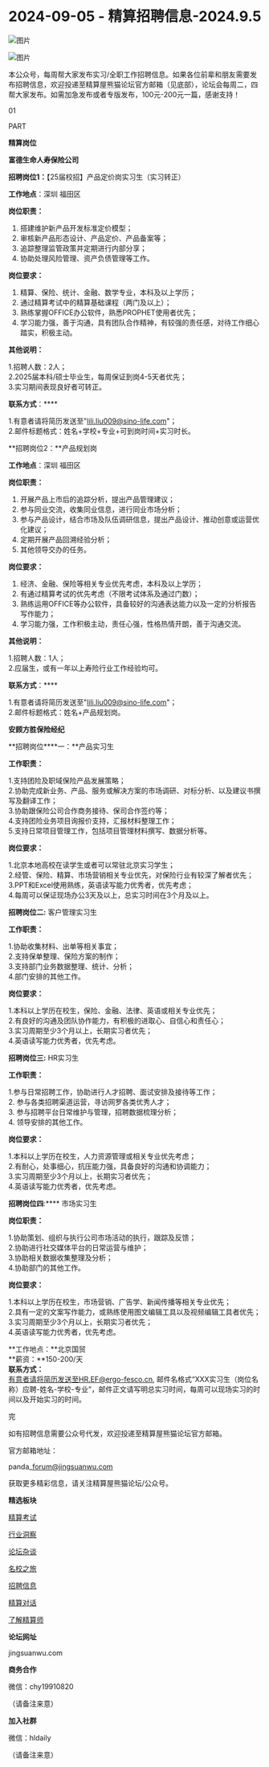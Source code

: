 # 2024-09-05 - 精算招聘信息-2024.9.5

![图片](https://mmbiz.qpic.cn/mmbiz_jpg/PVTr5cqOmdsiaicIRGthO3IhpdkibrFUWVU1xAtP9ZY24c0vAhCVJo55thjfrfia19NvibyVvich2UW9I8vGCty5LxNw/640?wx_fmt=jpeg&tp=webp&wxfrom=5&wx_lazy=1)

![图片](https://mmbiz.qpic.cn/mmbiz_png/7QRTvkK2qC63c02mKcsfAaJ8sNcicTvg22UkHHibvKiasFS9FS6E4FeV0Dibe7as7h4tm8p7EfNfI06adlGbL2icYjw/640?wx_fmt=png&tp=webp&wxfrom=5&wx_lazy=1)

本公众号，每周帮大家发布实习/全职工作招聘信息。如果各位前辈和朋友需要发布招聘信息，欢迎投递至精算屋熊猫论坛官方邮箱（见底部），论坛会每周二，四帮大家发布。如需加急发布或者专版发布，100元-200元一篇，感谢支持！

01

PART

**精算岗位**

**富德生命人寿保险公司**

**招聘岗位1：**【25届校招】产品定价岗实习生（实习转正）

**工作地点**：深圳 福田区

**岗位职责：**

1. 搭建维护新产品开发标准定价模型；
2. 审核新产品形态设计、产品定价、产品备案等；
3. 追踪整理监管政策并定期进行内部分享；
4. 协助处理风险管理、资产负债管理等工作。

**岗位要求：**

1. 精算、保险、统计、金融、数学专业，本科及以上学历；
2. 通过精算考试中的精算基础课程（两门及以上）；
3. 熟练掌握OFFICE办公软件，熟悉PROPHET使用者优先；
4. 学习能力强，善于沟通，具有团队合作精神，有较强的责任感，对待工作细心踏实，积极主动。

****其他说明：****

1.招聘人数：2人；  
2.2025届本科/硕士毕业生，每周保证到岗4-5天者优先；  
3.实习期间表现良好者可转正。

****联系方式****：****

1.有意者请将简历发送至"lili.liu009@sino-life.com"；  
2.邮件标题格式：姓名+学校+专业+可到岗时间+实习时长。

**招聘岗位2：**产品规划岗

**工作地点**：深圳 福田区

**岗位职责：**

1. 开展产品上市后的追踪分析，提出产品管理建议；
2. 参与同业交流，收集同业信息，进行同业市场分析；
3. 参与产品设计，结合市场及队伍调研信息，提出产品设计、推动创意或运营优化建议；
4. 定期开展产品回溯经验分析；
5. 其他领导交办的任务。

**岗位要求：**

1. 经济、金融、保险等相关专业优先考虑，本科及以上学历；
2. 有通过精算考试的优先考虑（不限考试体系及通过门数）；
3. 熟练运用OFFICE等办公软件，具备较好的沟通表达能力以及一定的分析报告写作能力；
4. 学习能力强，工作积极主动，责任心强，性格热情开朗，善于沟通交流。

****其他说明：****

1.招聘人数：1人；  
2.应届生，或有一年以上寿险行业工作经验均可。

****联系方式****：****

1.有意者请将简历发送至"lili.liu009@sino-life.com"；  
2.邮件标题格式：姓名+产品规划岗。

**安顾方胜保险经纪**

**招聘岗位****一：**产品实习生

**工作职责：**

1.支持团险及职域保险产品发展策略；  
2.协助完成新业务、产品、服务或解决方案的市场调研、对标分析、以及建议书撰写及翻译工作；  
3.协助跟保险公司合作商务接待、保司合作签约等；  
4.支持团险业务项目询报价支持，汇报材料整理工作；  
5.支持日常项目管理工作，包括项目管理材料撰写、数据分析等。

**岗位要求：**

1.北京本地高校在读学生或者可以常驻北京实习学生；  
2.经管、保险、精算、市场营销相关专业优先，对保险行业有较深了解者优先；  
3.PPT和Excel使用熟练，英语读写能力优秀者，优先考虑；  
4.每周可以保证现场办公3天及以上，总实习时间在3个月及以上。

**招聘岗位****二****:** 客户管理实习生

**工作职责：**

1.协助收集材料、出单等相关事宜；  
2.支持保单整理、保险方案的制作；  
3.支持部门业务数据整理、统计、分析；  
4.部门安排的其他工作。

**岗位要求：**

1.本科以上学历在校生，保险、金融、法律、英语或相关专业优先；  
2.有良好的沟通及团队协作能力，有积极的进取心、自信心和责任心；  
3.实习周期至少3个月以上，长期实习者优先；  
4.英语读写能力优秀者，优先考虑。

**招聘岗位****三****:** HR实习生

**工作职责：**

1.参与日常招聘工作，协助进行人才招聘、面试安排及接待等工作；  
2. 参与各类招聘渠道运营，寻访网罗各类优秀人才；  
3. 参与招聘平台日常维护与管理，招聘数据梳理分析；  
4. 领导安排的其他工作。

**岗位要求：**

1.本科以上学历在校生，人力资源管理或相关专业优先考虑；  
2.有耐心，处事细心，抗压能力强，具备良好的沟通和协调能力；  
3.实习周期至少3个月以上，长期实习者优先；  
4.英语读写能力优秀者，优先考虑。

****招聘岗位四****:**** 市场实习生

**岗位职责：**

1.协助策划、组织与执行公司市场活动的执行，跟踪及反馈；  
2.协助进行社交媒体平台的日常运营与维护；  
3.协助相关数据收集整理及分析；  
4.协助部门的其他工作。

**岗位要求：**

1.本科以上学历在校生，市场营销、广告学、新闻传播等相关专业优先；  
2.具有一定的文案写作能力，或熟练使用图文编辑工具以及视频编辑工具者优先；  
3.实习周期至少3个月以上，长期实习者优先；  
4.英语读写能力优秀者，优先考虑。

**工作地点：**北京国贸  
**薪资：**150-200/天  
**联系方式：**  
有意者请将简历发送至HR.EF@ergo-fesco.cn, 邮件名格式“XXX实习生（岗位名称）应聘-姓名-学校-专业”，邮件正文请写明总实习时间，每周可以现场实习的时间以及开始实习的时间。


完

如有招聘信息需要公众号代发，欢迎投递至精算屋熊猫论坛官方邮箱。

官方邮箱地址：

panda\_forum@jingsuanwu.com

获取更多精彩信息，请关注精算屋熊猫论坛/公众号。

**精选板块**

[精算考试](https://mp.weixin.qq.com/mp/appmsgalbum?__biz=Mzg5NzkwMTMzMA==&action=getalbum&album_id=2804960172988448769#wechat_redirect)

[行业洞察](https://mp.weixin.qq.com/mp/appmsgalbum?__biz=Mzg5NzkwMTMzMA==&action=getalbum&album_id=2804965799378829313#wechat_redirect)

[论坛杂谈](https://mp.weixin.qq.com/mp/appmsgalbum?__biz=Mzg5NzkwMTMzMA==&action=getalbum&album_id=2804979947286315009#wechat_redirect)

[名校之旅](https://mp.weixin.qq.com/mp/appmsgalbum?__biz=Mzg5NzkwMTMzMA==&action=getalbum&album_id=2804975288236654595#wechat_redirect)

[招聘信息](https://mp.weixin.qq.com/mp/appmsgalbum?__biz=Mzg5NzkwMTMzMA==&action=getalbum&album_id=2809916434738069507#wechat_redirect)

[精算对话](https://mp.weixin.qq.com/mp/appmsgalbum?__biz=Mzg5NzkwMTMzMA==&action=getalbum&album_id=3028246288796221446#wechat_redirect)

[了解精算师](https://mp.weixin.qq.com/mp/appmsgalbum?__biz=Mzg5NzkwMTMzMA==&action=getalbum&album_id=2804971247444180995#wechat_redirect)

**论坛网址**

jingsuanwu.com

**商务合作**

微信：chy19910820

（请备注来意）

**加入社群**

微信：hldaily

（请备注来意）